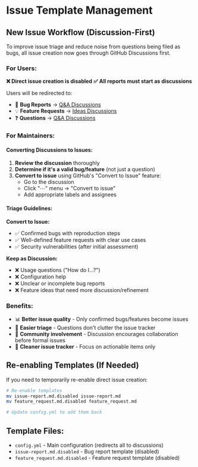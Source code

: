 # Issue Template Management

## New Issue Workflow (Discussion-First)

To improve issue triage and reduce noise from questions being filed as bugs, all issue creation now goes through GitHub Discussions first.

### For Users:

**❌ Direct issue creation is disabled**
**✅ All reports must start as discussions**

Users will be redirected to:
- 🐛 **Bug Reports** → [Q&A Discussions](https://github.com/projectdiscovery/katana/discussions/new?category=q-a)
- 💡 **Feature Requests** → [Ideas Discussions](https://github.com/projectdiscovery/katana/discussions/new?category=ideas)  
- ❓ **Questions** → [Q&A Discussions](https://github.com/projectdiscovery/katana/discussions/new?category=q-a)

### For Maintainers:

#### Converting Discussions to Issues:

1. **Review the discussion** thoroughly
2. **Determine if it's a valid bug/feature** (not just a question)
3. **Convert to issue** using GitHub's "Convert to Issue" feature:
   - Go to the discussion
   - Click "⋯" menu → "Convert to issue"
   - Add appropriate labels and assignees
   
#### Triage Guidelines:

**Convert to Issue:**
- ✅ Confirmed bugs with reproduction steps
- ✅ Well-defined feature requests with clear use cases
- ✅ Security vulnerabilities (after initial assessment)

**Keep as Discussion:**
- ❌ Usage questions ("How do I...?")
- ❌ Configuration help
- ❌ Unclear or incomplete bug reports
- ❌ Feature ideas that need more discussion/refinement

### Benefits:

- 📊 **Better issue quality** - Only confirmed bugs/features become issues
- 🎯 **Easier triage** - Questions don't clutter the issue tracker
- 💬 **Community involvement** - Discussion encourages collaboration before formal issues
- 🧹 **Cleaner issue tracker** - Focus on actionable items only

## Re-enabling Templates (If Needed)

If you need to temporarily re-enable direct issue creation:

```bash
# Re-enable templates
mv issue-report.md.disabled issue-report.md
mv feature_request.md.disabled feature_request.md

# Update config.yml to add them back
```

## Template Files:

- `config.yml` - Main configuration (redirects all to discussions)
- `issue-report.md.disabled` - Bug report template (disabled)
- `feature_request.md.disabled` - Feature request template (disabled)
